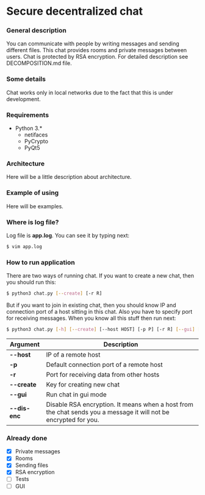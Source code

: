 # Secure decentralized chat

### General description
You can communicate with people by writing messages and sending different files. This chat provides rooms and private messages between users. Chat is protected by RSA encryption.
For detailed description see DECOMPOSITION.md file.

### Some details
Chat works only in local networks due to the fact that this is under development.

### Requirements
- Python 3.*
    - netifaces
    - PyCrypto
    - PyQt5

### Architecture
Here will be a little description about architecture.

### Example of using
Here will be examples.

### Where is log file?
Log file is __app.log__. You can see it by typing next:
```sh
$ vim app.log
```

### How to run application
There are two ways of running chat. If you want to create a new chat, then you should run this:
```sh
$ python3 chat.py [--create] [-r R]
```
But if you want to join in existing chat, then you should know IP and connection port of a host sitting in this chat. Also you have to
specify port for receiving messages. When you know all this stuff then run next:
```sh
$ python3 chat.py [-h] [--create] [--host HOST] [-p P] [-r R] [--gui] [--dis-enc]
```
Argument | Description
-------- | -----------
**--host** | IP of a remote host
**-p** | Default connection port of a remote host
**-r** | Port for receiving data from other hosts
**--create** | Key for creating new chat
**--gui** | Run chat in gui mode
**--dis-enc** | Disable RSA encryption. It means when a host from the chat sends you a message it will not be encrypted for you.

### Already done
- [x] Private messages
- [x] Rooms
- [x] Sending files
- [x] RSA encryption
- [ ] Tests
- [ ] GUI
